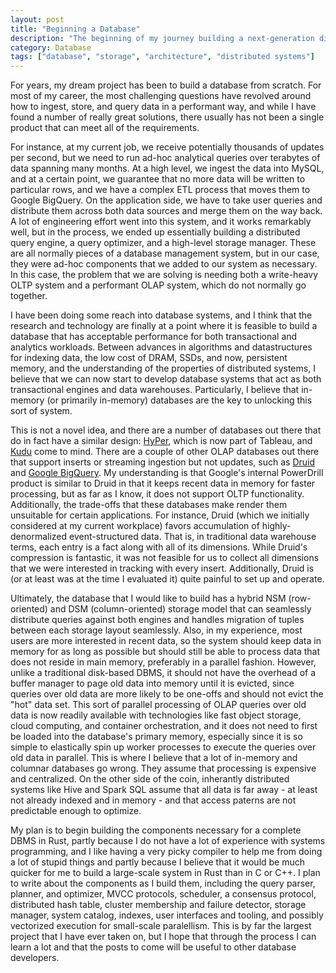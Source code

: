 ```yaml
---
layout: post
title: "Beginning a Database"
description: "The beginning of my journey building a next-generation distributed database"
category: Database
tags: ["database", "storage", "architecture", "distributed systems"]
---
```


For years, my dream project has been to build a database from scratch. For
most of my career, the most challenging questions have revolved around how to
ingest, store, and query data in a performant way, and while I have found a
number of really great solutions, there usually has not been a single product
that can meet all of the requirements.

For instance, at my current job, we receive potentially thousands of updates
per second, but we need to run ad-hoc analytical queries over terabytes of
data spanning many months. At a high level, we ingest the data into MySQL,
and at a certain point, we guarantee that no more data will be written to
particular rows, and we have a complex ETL process that moves them to Google
BigQuery. On the application side, we have to take user queries and distribute
them across both data sources and merge them on the way back. A lot of
engineering effort went into this system, and it works remarkably well, but in
the process, we ended up essentially building a distributed query engine, a
query optimizer, and a high-level storage manager. These are all normally
pieces of a database management system, but in our case, they were ad-hoc
components that we added to our system as necessary. In this case, the problem
that we are solving is needing both a write-heavy OLTP system and a performant
OLAP system, which do not normally go together.

I have been doing some reach into database systems, and I think that the
research and technology are finally at a point where it is feasible to build
a database that has acceptable performance for both transactional and analytics
workloads. Between advances in algorithms and datastructures for indexing data,
the low cost of DRAM, SSDs, and now, persistent memory, and the understanding of
the properties of distributed systems, I believe that we can now start to
develop database systems that act as both transactional engines and data
warehouses. Particularly, I believe that in-memory (or primarily in-memory)
databases are the key to unlocking this sort of system.

This is not a novel idea, and there are a number of databases out there that
do in fact have a similar design: [HyPer](https://hyper-db.de/), which is now
part of Tableau, and [Kudu](https://kudu.apache.org/) come to mind. There are
a couple of other OLAP databases out there that support inserts or streaming
ingestion but not updates, such as [Druid](http://druid.io/) and
[Google BigQuery](https://cloud.google.com/bigquery/). My understanding is that
Google's internal PowerDrill product is similar to Druid in that it keeps
recent data in memory for faster processing, but as far as I know, it does not
support OLTP functionality. Additionally, the trade-offs that these databases
make render them unsuitable for certain applications. For instance, Druid
(which we initially considered at my current workplace) favors accumulation of
highly-denormalized event-structured data. That is, in traditional data
warehouse terms, each entry is a fact along with all of its dimensions. While
Druid's compression is fantastic, it was not feasible for us to collect all
dimensions that we were interested in tracking with every insert. Additionally,
Druid is (or at least was at the time I evaluated it) quite painful to set up
and operate.

Ultimately, the database that I would like to build has a hybrid NSM
(row-oriented) and DSM (column-oriented) storage model that can seamlessly
distribute queries against both engines and handles migration of tuples between
each storage layout seamlessly. Also, in my experience, most users are more
interested in recent data, so the system should keep data in memory for as long
as possible but should still be able to process data that does not reside in
main memory, preferably in a parallel fashion. However, unlike a traditional
disk-based DBMS, it should not have the overhead of a buffer manager to page old
data into memory until it is evicted, since queries over old data are more
likely to be one-offs and should not evict the "hot" data set. This sort of
parallel processing of OLAP queries over old data is now readily available
with technologies like fast object storage, cloud computing, and container
orchestration, and it does not need to first be loaded into the database's
primary memory, especially since it is so simple to elastically spin up
worker processes to execute the queries over old data in parallel. This is
where I believe that a lot of in-memory and columnar databases go wrong. They
assume that processing is expensive and centralized. On the other side of the
coin, inherantly distributed systems like Hive and Spark SQL assume that
all data is far away - at least not already indexed and in memory - and that
access paterns are not predictable enough to optimize.

My plan is to begin building the components necessary for a complete DBMS in
Rust, partly because I do not have a lot of experience with systems programming,
and I like having a very picky compiler to help me from doing a lot of stupid
things and partly because I believe that it would be much quicker for me to
build a large-scale system in Rust than in C or C++. I plan to write about the
components as I build them, including the query parser, planner, and optimizer,
MVCC protocols, scheduler, a consensus protocol, distributed hash table,
cluster membership and failure detector, storage manager, system catalog,
indexes, user interfaces and tooling, and possibly vectorized execution for
small-scale paralellism. This is by far the largest project that I have ever
taken on, but I hope that through the process I can learn a lot and that the
posts to come will be useful to other database developers.
